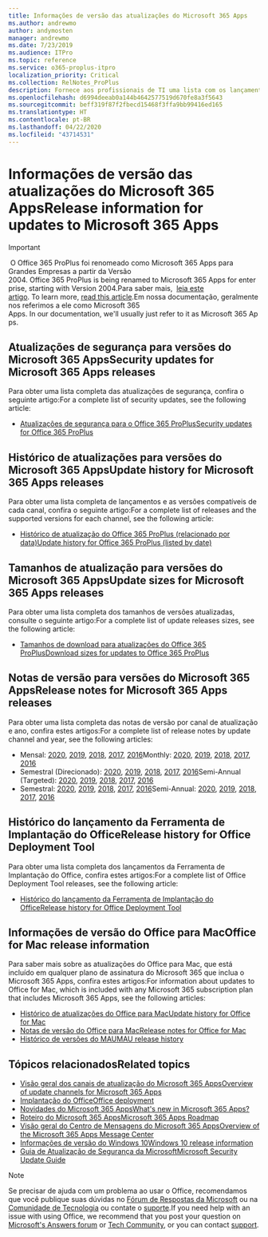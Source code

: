 ```yaml
---
title: Informações de versão das atualizações do Microsoft 365 Apps
ms.author: andrewmo
author: andymosten
manager: andrewmo
ms.date: 7/23/2019
ms.audience: ITPro
ms.topic: reference
ms.service: o365-proplus-itpro
localization_priority: Critical
ms.collection: RelNotes_ProPlus
description: Fornece aos profissionais de TI uma lista com os lançamentos mais recentes para o Microsoft 365 Apps para cada canal de atualização, e links para notas de versão e o histórico de atualizações
ms.openlocfilehash: d6994deeab0a144b4642577519d670fe8a3f5643
ms.sourcegitcommit: beff319f87f2fbecd15468f3ffa9bb99416ed165
ms.translationtype: HT
ms.contentlocale: pt-BR
ms.lasthandoff: 04/22/2020
ms.locfileid: "43714531"
---
```

# <a name="release-information-for-updates-to-microsoft-365-apps"></a><span data-ttu-id="f6bda-103">Informações de versão das atualizações do Microsoft 365 Apps</span><span class="sxs-lookup"><span data-stu-id="f6bda-103">Release information for updates to Microsoft 365 Apps</span></span>


> [!IMPORTANT]
><span data-ttu-id="f6bda-104"> O Office 365 ProPlus foi renomeado como Microsoft 365 Apps para Grandes Empresas a partir da Versão 2004.</span><span class="sxs-lookup"><span data-stu-id="f6bda-104"> Office 365 ProPlus is being renamed to Microsoft 365 Apps for enterprise, starting with Version 2004.</span></span><span data-ttu-id="f6bda-105">Para saber mais,  [leia este artigo](https://go.microsoft.com/fwlink/p/?linkid=2123420).</span><span class="sxs-lookup"><span data-stu-id="f6bda-105"> To learn more, [read this article](https://go.microsoft.com/fwlink/p/?linkid=2123420).</span></span><span data-ttu-id="f6bda-106">Em nossa documentação, geralmente nos referimos a ele como Microsoft 365 Apps.</span><span class="sxs-lookup"><span data-stu-id="f6bda-106"> In our documentation, we'll usually just refer to it as Microsoft 365 Apps.</span></span>


## <a name="security-updates-for-microsoft-365-apps-releases"></a><span data-ttu-id="f6bda-107">Atualizações de segurança para versões do Microsoft 365 Apps</span><span class="sxs-lookup"><span data-stu-id="f6bda-107">Security updates for Microsoft 365 Apps releases</span></span>

<span data-ttu-id="f6bda-108">Para obter uma lista completa das atualizações de segurança, confira o seguinte artigo:</span><span class="sxs-lookup"><span data-stu-id="f6bda-108">For a complete list of security updates, see the following article:</span></span>
 - [<span data-ttu-id="f6bda-109">Atualizações de segurança para o Office 365 ProPlus</span><span class="sxs-lookup"><span data-stu-id="f6bda-109">Security updates for Office 365 ProPlus</span></span>](office365-proplus-security-updates.md)


## <a name="update-history-for-microsoft-365-apps-releases"></a><span data-ttu-id="f6bda-110">Histórico de atualizações para versões do Microsoft 365 Apps</span><span class="sxs-lookup"><span data-stu-id="f6bda-110">Update history for Microsoft 365 Apps releases</span></span>

<span data-ttu-id="f6bda-111">Para obter uma lista completa de lançamentos e as versões compatíveis de cada canal, confira o seguinte artigo:</span><span class="sxs-lookup"><span data-stu-id="f6bda-111">For a complete list of releases and the supported versions for each channel, see the following article:</span></span>
 - [<span data-ttu-id="f6bda-112">Histórico de atualização do Office 365 ProPlus (relacionado por data)</span><span class="sxs-lookup"><span data-stu-id="f6bda-112">Update history for Office 365 ProPlus (listed by date)</span></span>](update-history-office365-proplus-by-date.md)


 ## <a name="update-sizes-for-microsoft-365-apps-releases"></a><span data-ttu-id="f6bda-113">Tamanhos de atualização para versões do Microsoft 365 Apps</span><span class="sxs-lookup"><span data-stu-id="f6bda-113">Update sizes for Microsoft 365 Apps releases</span></span>

<span data-ttu-id="f6bda-114">Para obter uma lista completa dos tamanhos de versões atualizadas, consulte o seguinte artigo:</span><span class="sxs-lookup"><span data-stu-id="f6bda-114">For a complete list of update releases sizes, see the following article:</span></span>
 - [<span data-ttu-id="f6bda-115">Tamanhos de download para atualizações do Office 365 ProPlus</span><span class="sxs-lookup"><span data-stu-id="f6bda-115">Download sizes for updates to Office 365 ProPlus</span></span>](download-sizes-office365-proplus-updates.md)

## <a name="release-notes-for-microsoft-365-apps-releases"></a><span data-ttu-id="f6bda-116">Notas de versão para versões do Microsoft 365 Apps</span><span class="sxs-lookup"><span data-stu-id="f6bda-116">Release notes for Microsoft 365 Apps releases</span></span>

<span data-ttu-id="f6bda-117">Para obter uma lista completa das notas de versão por canal de atualização e ano, confira estes artigos:</span><span class="sxs-lookup"><span data-stu-id="f6bda-117">For a complete list of release notes by update channel and year, see the following articles:</span></span>
 - <span data-ttu-id="f6bda-118">Mensal: [2020](monthly-channel-2020.md), [2019](monthly-channel-2019.md), [2018](monthly-channel-2018.md), [2017](monthly-channel-2017.md), [2016](monthly-channel-2016.md)</span><span class="sxs-lookup"><span data-stu-id="f6bda-118">Monthly: [2020](monthly-channel-2020.md), [2019](monthly-channel-2019.md), [2018](monthly-channel-2018.md), [2017](monthly-channel-2017.md), [2016](monthly-channel-2016.md)</span></span>
 - <span data-ttu-id="f6bda-119">Semestral (Direcionado): [2020](semi-annual-channel-targeted-2020.md), [2019](semi-annual-channel-targeted-2019.md), [2018](semi-annual-channel-targeted-2018.md), [2017](semi-annual-channel-targeted-2017.md), [2016](semi-annual-channel-targeted-2016.md)</span><span class="sxs-lookup"><span data-stu-id="f6bda-119">Semi-Annual (Targeted): [2020](semi-annual-channel-targeted-2020.md), [2019](semi-annual-channel-targeted-2019.md), [2018](semi-annual-channel-targeted-2018.md), [2017](semi-annual-channel-targeted-2017.md), [2016](semi-annual-channel-targeted-2016.md)</span></span>
 - <span data-ttu-id="f6bda-120">Semestral: [2020](semi-annual-channel-2020.md), [2019](semi-annual-channel-2019.md), [2018](semi-annual-channel-2018.md), [2017](semi-annual-channel-2017.md), [2016](semi-annual-channel-2016.md)</span><span class="sxs-lookup"><span data-stu-id="f6bda-120">Semi-Annual: [2020](semi-annual-channel-2020.md), [2019](semi-annual-channel-2019.md), [2018](semi-annual-channel-2018.md), [2017](semi-annual-channel-2017.md), [2016](semi-annual-channel-2016.md)</span></span>

 ## <a name="release-history-for-office-deployment-tool"></a><span data-ttu-id="f6bda-121">Histórico do lançamento da Ferramenta de Implantação do Office</span><span class="sxs-lookup"><span data-stu-id="f6bda-121">Release history for Office Deployment Tool</span></span>
 <span data-ttu-id="f6bda-122">Para obter uma lista completa dos lançamentos da Ferramenta de Implantação do Office, confira estes artigos:</span><span class="sxs-lookup"><span data-stu-id="f6bda-122">For a complete list of Office Deployment Tool releases, see the following article:</span></span>
 - [<span data-ttu-id="f6bda-123">Histórico do lançamento da Ferramenta de Implantação do Office</span><span class="sxs-lookup"><span data-stu-id="f6bda-123">Release history for Office Deployment Tool</span></span>](ODT-release-history.md)

## <a name="office-for-mac-release-information"></a><span data-ttu-id="f6bda-124">Informações de versão do Office para Mac</span><span class="sxs-lookup"><span data-stu-id="f6bda-124">Office for Mac release information</span></span>

<span data-ttu-id="f6bda-125">Para saber mais sobre as atualizações do Office para Mac, que está incluído em qualquer plano de assinatura do Microsoft 365 que inclua o Microsoft 365 Apps, confira estes artigos:</span><span class="sxs-lookup"><span data-stu-id="f6bda-125">For information about updates to Office for Mac, which is included with any Microsoft 365 subscription plan that includes Microsoft 365 Apps, see the following articles:</span></span>
 - [<span data-ttu-id="f6bda-126">Histórico de atualizações do Office para Mac</span><span class="sxs-lookup"><span data-stu-id="f6bda-126">Update history for Office for Mac</span></span>](update-history-office-for-mac.md)
 - [<span data-ttu-id="f6bda-127">Notas de versão do Office para Mac</span><span class="sxs-lookup"><span data-stu-id="f6bda-127">Release notes for Office for Mac</span></span>](release-notes-office-for-mac.md)
 - [<span data-ttu-id="f6bda-128">Histórico de versões do MAU</span><span class="sxs-lookup"><span data-stu-id="f6bda-128">MAU release history</span></span>](release-history-microsoft-autoupdate.md)


## <a name="related-topics"></a><span data-ttu-id="f6bda-129">Tópicos relacionados</span><span class="sxs-lookup"><span data-stu-id="f6bda-129">Related topics</span></span>

- [<span data-ttu-id="f6bda-130">Visão geral dos canais de atualização do Microsoft 365 Apps</span><span class="sxs-lookup"><span data-stu-id="f6bda-130">Overview of update channels for Microsoft 365 Apps</span></span>](https://docs.microsoft.com/deployoffice/overview-of-update-channels-for-office-365-proplus)
- [<span data-ttu-id="f6bda-131">Implantação do Office</span><span class="sxs-lookup"><span data-stu-id="f6bda-131">Office deployment</span></span>](https://docs.microsoft.com/deployoffice/)
- [<span data-ttu-id="f6bda-132">Novidades do Microsoft 365 Apps</span><span class="sxs-lookup"><span data-stu-id="f6bda-132">What's new in Microsoft 365 Apps?</span></span>](https://support.office.com/article/95c8d81d-08ba-42c1-914f-bca4603e1426)
- [<span data-ttu-id="f6bda-133">Roteiro do Microsoft 365 Apps</span><span class="sxs-lookup"><span data-stu-id="f6bda-133">Microsoft 365 Apps Roadmap</span></span>](https://products.office.com/business/office-365-roadmap)
- [<span data-ttu-id="f6bda-134">Visão geral do Centro de Mensagens do Microsoft 365 Apps</span><span class="sxs-lookup"><span data-stu-id="f6bda-134">Overview of the Microsoft 365 Apps Message Center</span></span>](https://support.office.com/article/38fb3333-bfcc-4340-a37b-deda509c2093)
- [<span data-ttu-id="f6bda-135">Informações de versão do Windows 10</span><span class="sxs-lookup"><span data-stu-id="f6bda-135">Windows 10 release information</span></span>](https://www.microsoft.com/itpro/windows-10/release-information)
- [<span data-ttu-id="f6bda-136">Guia de Atualização de Segurança da Microsoft</span><span class="sxs-lookup"><span data-stu-id="f6bda-136">Microsoft Security Update Guide</span></span>](https://portal.msrc.microsoft.com/)

> [!NOTE]
> <span data-ttu-id="f6bda-137">Se precisar de ajuda com um problema ao usar o Office, recomendamos que você publique suas dúvidas no [Fórum de Respostas da Microsoft](https://answers.microsoft.com/) ou na [Comunidade de Tecnologia](https://techcommunity.microsoft.com/) ou contate o [suporte](https://support.microsoft.com/contactus).</span><span class="sxs-lookup"><span data-stu-id="f6bda-137">If you need help with an issue with using Office, we recommend that you post your question on [Microsoft's Answers forum](https://answers.microsoft.com/) or [Tech Community](https://techcommunity.microsoft.com/), or you can contact [support](https://support.microsoft.com/contactus).</span></span>
